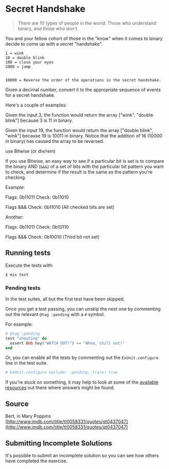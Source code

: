 # Secret Handshake

> There are 10 types of people in the world: Those who understand
> binary, and those who don't.

You and your fellow cohort of those in the "know" when it comes to
binary decide to come up with a secret "handshake".

```text
1 = wink
10 = double blink
100 = close your eyes
1000 = jump


10000 = Reverse the order of the operations in the secret handshake.
```

Given a decimal number, convert it to the appropriate sequence of events for a secret handshake.

Here's a couple of examples:

Given the input 3, the function would return the array
["wink", "double blink"] because 3 is 11 in binary.

Given the input 19, the function would return the array
["double blink", "wink"] because 19 is 10011 in binary.
Notice that the addition of 16 (10000 in binary)
has caused the array to be reversed.

use Bitwise (or div/rem)

If you use Bitwise, an easy way to see if a particular bit is set is to compare
the binary AND (`&&&`) of a set of bits with the particular bit pattern you
want to check, and determine if the result is the same as the pattern you're
checking.

Example:

Flags: 0b11011
Check: 0b11010

Flags &&& Check: 0b11010 (All checked bits are set)

Another:

Flags: 0b11011
Check: 0b10110

Flags &&& Check: 0b10010 (Third bit not set)


## Running tests

Execute the tests with:

```bash
$ mix test
```

### Pending tests

In the test suites, all but the first test have been skipped.

Once you get a test passing, you can unskip the next one by
commenting out the relevant `@tag :pending` with a `#` symbol.

For example:

```elixir
# @tag :pending
test "shouting" do
  assert Bob.hey("WATCH OUT!") == "Whoa, chill out!"
end
```

Or, you can enable all the tests by commenting out the
`ExUnit.configure` line in the test suite.

```elixir
# ExUnit.configure exclude: :pending, trace: true
```

If you're stuck on something, it may help to look at some of
the [available resources](https://exercism.io/tracks/elixir/resources)
out there where answers might be found.

## Source

Bert, in Mary Poppins [http://www.imdb.com/title/tt0058331/quotes/qt0437047](http://www.imdb.com/title/tt0058331/quotes/qt0437047)

## Submitting Incomplete Solutions
It's possible to submit an incomplete solution so you can see how others have completed the exercise.
